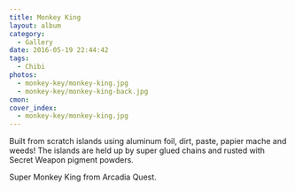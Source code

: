 ```yaml
---
title: Monkey King
layout: album
category:
  - Gallery
date: 2016-05-19 22:44:42
tags:
  - Chibi
photos:
  - monkey-key/monkey-king.jpg
  - monkey-key/monkey-king-back.jpg
cmon:
cover_index:
  - monkey-key/monkey-king.jpg
---
```


Built from scratch islands using aluminum foil, dirt, paste, papier mache and weeds! The islands are held up by super glued chains and rusted with Secret Weapon pigment powders.

Super Monkey King from Arcadia Quest.